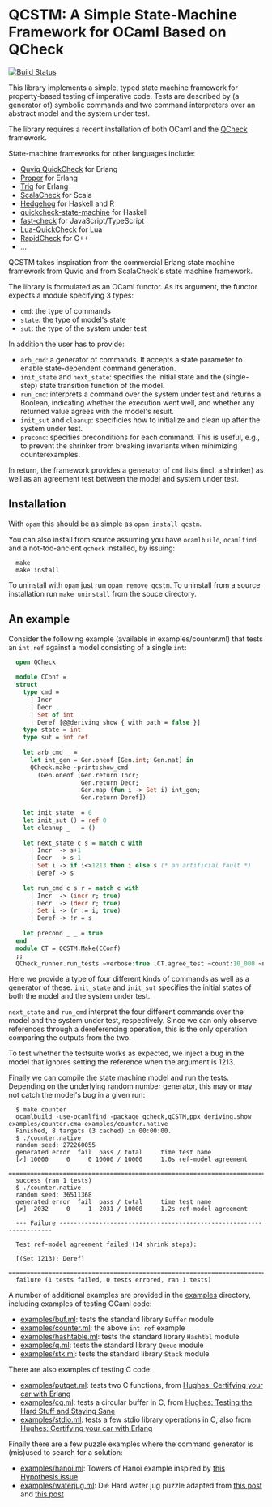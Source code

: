 QCSTM: A Simple State-Machine Framework for OCaml Based on QCheck 
=================================================================

[![Build Status](https://api.travis-ci.com/jmid/qcstm.svg?branch=master)](https://app.travis-ci.com/github/jmid/qcstm)

This library implements a simple, typed state machine framework for
property-based testing of imperative code. Tests are described by (a
generator of) symbolic commands and two command interpreters over an
abstract model and the system under test.

The library requires a recent installation of both OCaml and the [QCheck](https://github.com/c-cube/qcheck) framework.

State-machine frameworks for other languages include:
 - [Quviq QuickCheck](http://www.quviq.com/downloads/) for Erlang
 - [Proper](https://proper-testing.github.io/) for Erlang  
 - [Triq](http://krestenkrab.github.io/triq/) for Erlang  
 - [ScalaCheck](https://www.scalacheck.org/) for Scala  
 - [Hedgehog](https://github.com/hedgehogqa) for Haskell and R  
 - [quickcheck-state-machine](https://github.com/advancedtelematic/quickcheck-state-machine) for Haskell
 - [fast-check](https://github.com/dubzzz/fast-check) for JavaScript/TypeScript  
 - [Lua-QuickCheck](https://github.com/luc-tielen/lua-quickcheck) for Lua  
 - [RapidCheck](https://github.com/emil-e/rapidcheck) for C++  
 - ...

QCSTM takes inspiration from the commercial Erlang state machine
framework from Quviq and from ScalaCheck's state machine framework.

The library is formulated as an OCaml functor. As its argument, the
functor expects a module specifying 3 types:

- `cmd`: the type of commands
- `state`: the type of model's state
- `sut`: the type of the system under test

In addition the user has to provide:

- `arb_cmd`: a generator of commands. It accepts a state parameter to enable state-dependent command generation.
- `init_state` and `next_state`: specifies the initial state and the (single-step) state transition function
                                 of the model.
- `run_cmd`: interprets a command over the system under test and returns a Boolean, indicating whether the
             execution went well, and whether any returned value agrees with the model's result.
- `init_sut` and `cleanup`: specificies how to initialize and clean up after the system under test.
- `precond`: specifies preconditions for each command. This is useful, e.g., to prevent the shrinker from
             breaking invariants when minimizing counterexamples.

In return, the framework provides a generator of `cmd` lists (incl. a shrinker)
as well as an agreement test between the model and system under test.


Installation
------------

With `opam` this should be as simple as `opam install qcstm`.

You can also install from source assuming you have `ocamlbuild`,
`ocamlfind` and a not-too-ancient `qcheck` installed, by issuing:
```
  make
  make install
```

To uninstall with `opam` just run `opam remove qcstm`.
To uninstall from a source installation run `make uninstall`
from the souce directory.


An example
----------

Consider the following example (available in examples/counter.ml) that
tests an `int ref` against a model consisting of a single `int`:

```ocaml
  open QCheck
  
  module CConf =
  struct
    type cmd =
      | Incr
      | Decr
      | Set of int
      | Deref [@@deriving show { with_path = false }]
    type state = int
    type sut = int ref
  
    let arb_cmd _ =
      let int_gen = Gen.oneof [Gen.int; Gen.nat] in
      QCheck.make ~print:show_cmd
        (Gen.oneof [Gen.return Incr;
                    Gen.return Decr;
                    Gen.map (fun i -> Set i) int_gen;
                    Gen.return Deref])
  
    let init_state  = 0
    let init_sut () = ref 0
    let cleanup _   = ()
  
    let next_state c s = match c with
      | Incr  -> s+1
      | Decr  -> s-1
      | Set i -> if i<>1213 then i else s (* an artificial fault *)
      | Deref -> s
  
    let run_cmd c s r = match c with
      | Incr  -> (incr r; true)
      | Decr  -> (decr r; true)
      | Set i -> (r := i; true)
      | Deref -> !r = s
        
    let precond _ _ = true
  end
  module CT = QCSTM.Make(CConf)
  ;;
  QCheck_runner.run_tests ~verbose:true [CT.agree_test ~count:10_000 ~name:"ref-model agreement"]
```

Here we provide a type of four different kinds of commands as well as
a generator of these. `init_state` and `init_sut` specifies the
initial states of both the model and the system under test.

`next_state` and `run_cmd` interpret the four different commands over
the model and the system under test, respectively. Since we can only
observe references through a dereferencing operation, this is the only
operation comparing the outputs from the two.

To test whether the testsuite works as expected, we inject a bug in
the model that ignores setting the reference when the argument is
1213.

Finally we can compile the state machine model and run the
tests. Depending on the underlying random number generator, this may
or may not catch the model's bug in a given run:


```
  $ make counter
  ocamlbuild -use-ocamlfind -package qcheck,qCSTM,ppx_deriving.show examples/counter.cma examples/counter.native
  Finished, 8 targets (3 cached) in 00:00:00.
  $ ./counter.native 
  random seed: 272260055
  generated error  fail  pass / total     time test name
  [✓] 10000     0     0 10000 / 10000     1.0s ref-model agreement
  ================================================================================
  success (ran 1 tests)
  $ ./counter.native 
  random seed: 36511368
  generated error  fail  pass / total     time test name
  [✗]  2032     0     1  2031 / 10000     1.2s ref-model agreement
  
  --- Failure --------------------------------------------------------------------
  
  Test ref-model agreement failed (14 shrink steps):
  
  [(Set 1213); Deref]
  ================================================================================
  failure (1 tests failed, 0 tests errored, ran 1 tests)
```


A number of additional examples are provided in the [examples](examples/)
directory, including examples of testing OCaml code:

- [examples/buf.ml](examples/buf.ml): tests the standard library `Buffer` module
- [examples/counter.ml](examples/counter.ml): the above `int ref` example
- [examples/hashtable.ml](examples/hashtable.ml): tests the standard library `Hashtbl` module
- [examples/q.ml](examples/q.ml): tests the standard library `Queue` module
- [examples/stk.ml](examples/stk.ml): tests the standard library `Stack` module

There are also examples of testing C code:

- [examples/putget.ml](examples/putget.ml): tests two C functions, from [Hughes: Certifying your car with Erlang](https://vimeo.com/68331689)
- [examples/cq.ml](examples/cq.ml): tests a circular buffer in C, from [Hughes: Testing the Hard Stuff and Staying Sane](https://www.youtube.com/watch?v=zi0rHwfiX1Q)
- [examples/stdio.ml](examples/stdio.ml): tests a few stdio library operations in C, also from [Hughes: Certifying your car with Erlang](https://vimeo.com/68331689)

Finally there are a few puzzle examples where the command generator is (mis)used to search for a solution:

- [examples/hanoi.ml](examples/hanoi.ml): Towers of Hanoi example inspired by [this Hypothesis issue](https://github.com/HypothesisWorks/hypothesis/issues/1857)
- [examples/waterjug.ml](examples/waterjug.ml): Die Hard water jug puzzle adapted from [this post](https://hypothesis.works/articles/how-not-to-die-hard-with-hypothesis/) and [this post](http://clrnd.com.ar/posts/2017-04-21-the-water-jug-problem-in-hedgehog.html)
